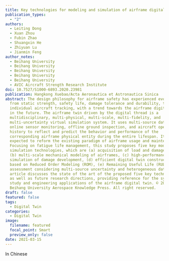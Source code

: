 ```yaml
---
title: Key technologies for modeling and simulation of airframe digital twin
publication_types:
  - "2"
authors:
  - Leiting Dong
  - Xuan Zhou
  - Fubin Zhao
  - Shuangxin He
  - Zhiyuan Lu
  - Jianmin Feng
author_notes:
  - Beihang University
  - Beihang University
  - Beihang University
  - Beihang University
  - Beihang University
  - AVIC Aircraft Strength Research Institute
doi: 10.7527/S1000-6893.2020.23981
publication: Hangkong Xuebao/Acta Aeronautica et Astronautica Sinica
abstract: The design philosophy for airframe safety has experienced evolution
  from static strength, safety life, damage tolerance and durability, to
  individual aircraft tracking, with a trend towards the airframe digital twin
  in the future. The airframe twin driven by the digital thread is a
  multidisciplinary, multi-physical, multi-scale, multi-fidelity, and
  multi-uncertainty virtual simulation system. It uses multi-source data such as
  online sensor monitoring, offline ground inspection, and aircraft operation
  history to reflect and predict the behavior and performance of the
  corresponding airframe physical entity during the entire lifespan. It is
  expected to reform the existing paradigm of airframe usage and maintenance.
  Focusing on fatigue life management, this study proposes five key modeling and
  simulation technologies, which are (a) acquisition of load and damage data,
  (b) multi-scale mechanical modeling of airframes, (c) high-performance
  simulation of damage development, (d) efficient digital twin construction
  based on Reduced Order Modeling (ROM), (e) Remaining Useful Life (RUL)
  assessment considering multi-source uncertainty and heterogeneous data. This
  article discusses the state of the art of the proposed five key technologies
  as well as future research directions, providing reference for the systematic
  study and engineering applications of the airframe digital twin. © 2021,
  Beihang University Aerospace Knowledge Press. All right reserved.
draft: false
featured: false
tags:
  - Digital Twin
categories:
  - Digital Twin
image:
  filename: featured
  focal_point: Smart
  preview_only: false
date: 2021-03-15
---
```

In Chinese
